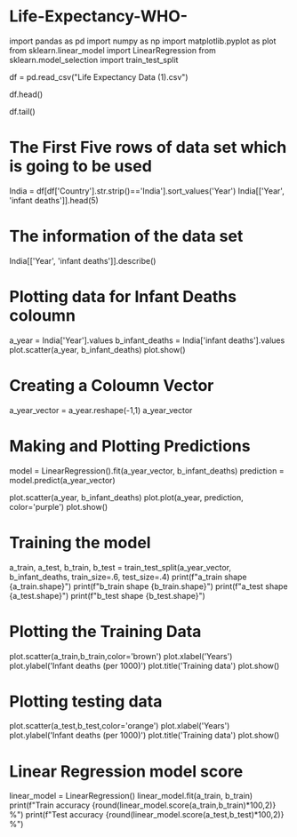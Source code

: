 # Life-Expectancy-WHO-


import pandas as pd 
import numpy as np
import matplotlib.pyplot as plot
from sklearn.linear_model import LinearRegression
from sklearn.model_selection import train_test_split

df = pd.read_csv("Life Expectancy Data (1).csv")

df.head()

df.tail()

# The First Five rows of data set which is going to be used

India = df[df['Country'].str.strip()=='India'].sort_values('Year')
India[['Year', 'infant deaths']].head(5)

# The information of the data set

India[['Year', 'infant deaths']].describe()

# Plotting data for Infant Deaths coloumn

a_year = India['Year'].values
b_infant_deaths = India['infant deaths'].values
plot.scatter(a_year, b_infant_deaths)
plot.show()

# Creating a Coloumn Vector


a_year_vector = a_year.reshape(-1,1)
a_year_vector

# Making and Plotting Predictions

model = LinearRegression().fit(a_year_vector, b_infant_deaths)
prediction = model.predict(a_year_vector)

plot.scatter(a_year, b_infant_deaths)
plot.plot(a_year, prediction, color='purple')
plot.show()

# Training the model

a_train, a_test, b_train, b_test = train_test_split(a_year_vector, b_infant_deaths, train_size=.6, test_size=.4)
print(f"a_train shape {a_train.shape}")
print(f"b_train shape {b_train.shape}")
print(f"a_test shape {a_test.shape}")
print(f"b_test shape {b_test.shape}")

# Plotting the Training Data

plot.scatter(a_train,b_train,color='brown')
plot.xlabel('Years')
plot.ylabel('Infant deaths (per 1000)')
plot.title('Training data')
plot.show()

# Plotting testing data

plot.scatter(a_test,b_test,color='orange')
plot.xlabel('Years')
plot.ylabel('Infant deaths (per 1000)')
plot.title('Training data')
plot.show()

# Linear Regression model score

linear_model = LinearRegression()
linear_model.fit(a_train, b_train)
print(f"Train accuracy {round(linear_model.score(a_train,b_train)*100,2)} %")
print(f"Test accuracy {round(linear_model.score(a_test,b_test)*100,2)} %")
